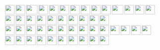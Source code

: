 <div>
    <img src="https://cultofthepartyparrot.com/parrots/hd/githubparrot.gif" width="30" height="30"/>
    <img src="https://cultofthepartyparrot.com/flags/hd/indiaparrot.gif" width="30" height="30"/>
    <img src="https://cultofthepartyparrot.com/parrots/asyncparrot.gif" width="36" height="30"/>
    <img src="https://cultofthepartyparrot.com/parrots/hd/exceptionallyfastparrot.gif" width="30" height="30"/>
    <img src="https://cultofthepartyparrot.com/parrots/hd/60fpsparrot.gif" width="30" height="30"/>
    <img src="https://cultofthepartyparrot.com/parrots/hd/jumpingparrot.gif" width="30" height="30"/>
    <img src="https://cultofthepartyparrot.com/parrots/hd/opensourceparrot.gif" width="30" height="30"/>
    <img src="https://cultofthepartyparrot.com/parrots/hd/dealwithitnowparrot.gif" width="30" height="30"/>
    <img src="https://cultofthepartyparrot.com/parrots/hd/hypnoparrotlight.gif" width="30" height="30"/>
    <img src="https://cultofthepartyparrot.com/parrots/databaseparrot.gif" width="30" height="30"/>
    <img src="https://cultofthepartyparrot.com/parrots/fixparrot.gif" width="36" height="30"/>
    <img src="https://cultofthepartyparrot.com/parrots/hd/laptop_parrot.gif" width="30" height="30"/>
    <img src="https://cultofthepartyparrot.com/parrots/hd/spinningparrot.gif" width="30" height="30"/>
    <img src="https://cultofthepartyparrot.com/parrots/hd/levitationparrot.gif" width="30" height="30"/>
    <img src="https://cultofthepartyparrot.com/parrots/hd/meldparrot.gif" width="30" height="30"/>
    <img src="https://cultofthepartyparrot.com/parrots/slomoparrot.gif" width="30" height="30"/>
    <img src="https://cultofthepartyparrot.com/parrots/hd/moonwalkingparrot.gif" width="30" height="30"/>
    <img src="https://cultofthepartyparrot.com/parrots/hd/stableparrot.gif" width="30" height="30"/>
    <img src="https://cultofthepartyparrot.com/parrots/hd/scienceparrot.gif" width="30" height="30"/>
    <img src="https://cultofthepartyparrot.com/parrots/hd/pirateparrot.gif" width="30" height="30"/>
    <img src="https://cultofthepartyparrot.com/parrots/hd/footballparrot.gif" width="30" height="30"/>
    <img src="https://cultofthepartyparrot.com/parrots/hd/illuminatiparrot.gif" width="30" height="30"/>
    <img src="https://cultofthepartyparrot.com/parrots/hd/hypnoparrotdark.gif" width="30" height="30"/>
    <img src="https://cultofthepartyparrot.com/parrots/hd/mustacheparrot.gif" width="30" height="30"/>
</div>

<div>
    <img src="https://cultofthepartyparrot.com/guests/hd/vibepartycat.gif" width="30" height="30" />
    <img src="https://cultofthepartyparrot.com/guests/hd/vibepartycat.gif" width="30" height="30" />
    <img src="https://cultofthepartyparrot.com/guests/hd/vibepartycat.gif" width="30" height="30" />
    <img src="https://cultofthepartyparrot.com/guests/hd/vibepartycat.gif" width="30" height="30" />
    <img src="https://cultofthepartyparrot.com/guests/hd/vibepartycat.gif" width="30" height="30" />
    <img src="https://cultofthepartyparrot.com/guests/hd/vibepartycat.gif" width="30" height="30" />
    <img src="https://cultofthepartyparrot.com/guests/hd/vibepartycat.gif" width="30" height="30" />
    <img src="https://cultofthepartyparrot.com/guests/hd/vibepartycat.gif" width="30" height="30" />
    <img src="https://cultofthepartyparrot.com/guests/hd/vibepartycat.gif" width="30" height="30" />
    <img src="https://cultofthepartyparrot.com/guests/hd/vibepartycat.gif" width="30" height="30" />
    <img src="https://cultofthepartyparrot.com/guests/hd/vibepartycat.gif" width="30" height="30" />
    <img src="https://cultofthepartyparrot.com/guests/hd/vibepartycat.gif" width="30" height="30" />
    <img src="https://cultofthepartyparrot.com/guests/hd/vibepartycat.gif" width="30" height="30" />
    <img src="https://cultofthepartyparrot.com/guests/hd/vibepartycat.gif" width="30" height="30" />
    <img src="https://cultofthepartyparrot.com/guests/hd/vibepartycat.gif" width="30" height="30" />
    <img src="https://cultofthepartyparrot.com/guests/hd/vibepartycat.gif" width="30" height="30" />
    <img src="https://cultofthepartyparrot.com/guests/hd/vibepartycat.gif" width="30" height="30" />
    <img src="https://cultofthepartyparrot.com/guests/hd/vibepartycat.gif" width="30" height="30" />
    <img src="https://cultofthepartyparrot.com/guests/hd/vibepartycat.gif" width="30" height="30" />
    <img src="https://cultofthepartyparrot.com/guests/hd/vibepartycat.gif" width="30" height="30" />
    <img src="https://cultofthepartyparrot.com/guests/hd/vibepartycat.gif" width="30" height="30" />
    <img src="https://cultofthepartyparrot.com/guests/hd/vibepartycat.gif" width="30" height="30" />
    <img src="https://cultofthepartyparrot.com/guests/hd/vibepartycat.gif" width="30" height="30" />
    <img src="https://cultofthepartyparrot.com/guests/hd/vibepartycat.gif" width="30" height="30" />
</div>
